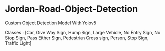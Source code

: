 # Jordan-Road-Object-Detection

Custom Object Detection Model With Yolov5

Classes : [Car, Give Way Sign, Hump Sign, Large Vehicle, No Entry Sign, No Stop Sign, Pass Either Sign, Pedestrian Cross sign, Person, Stop Sign, Traffic Light]
